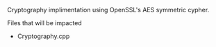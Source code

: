 Cryptography implimentation using OpenSSL's AES symmetric cypher.

Files that will be impacted
- Cryptography.cpp
